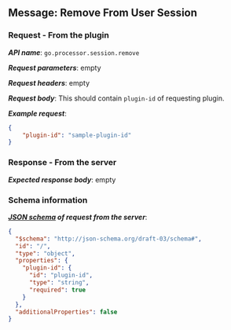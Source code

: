 ## Message: Remove From User Session
 
### Request - From the plugin

***API name***: `go.processor.session.remove`

***Request parameters***: empty

***Request headers***: empty

***Request body***: This should contain `plugin-id` of requesting plugin.

***Example request***:

```json
{
    "plugin-id": "sample-plugin-id"
}
```

### Response - From the server

***Expected response body***: empty

### Schema information

***[JSON schema](http://json-schema.org) of request from the server***:

```json
{
  "$schema": "http://json-schema.org/draft-03/schema#",
  "id": "/",
  "type": "object",
  "properties": {
    "plugin-id": {
      "id": "plugin-id",
      "type": "string",
      "required": true
    }
  },
  "additionalProperties": false
}
```
